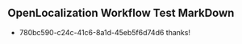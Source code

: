 ## OpenLocalization Workflow Test MarkDown
* 780bc590-c24c-41c6-8a1d-45eb5f6d74d6 thanks!

<!--HONumber=Aug16_HO3-->


